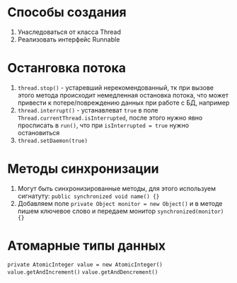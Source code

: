 # Способы создания 

1) Унаследоваться от класса Thread
2) Реализовать интерфейс Runnable

# Останговка потока 

1) `thread.stop()` - устаревший нерекомендованный, тк при вызове этого метода происходит немедленная остановка потока, что может привести к потере/повреждению данных при работе с БД, например
2) `thread.interrupt()` - устанавлеват `true` в поле `Thread.currentThread.isInterrupted`, после этого нужно явно просписать в `run()`, что при `isInterrupted = true` нужно остановиться
3) `thread.setDaemon(true)`

# Методы синхронизации 

1) Могут быть синхронизированные методы, для этого используем сигнатуту: `public synchronized void name() {}`
2) Добавляем поле `private Object monitor = new Object()` и в методе пишем ключевое слово и передаем монитор `synchronized(monitor) {}`

# Атомарные типы данных 

`private AtomicInteger value = new AtomicInteger()`
`value.getAndIncrement()`
`value.getAndDencrement()`
   
